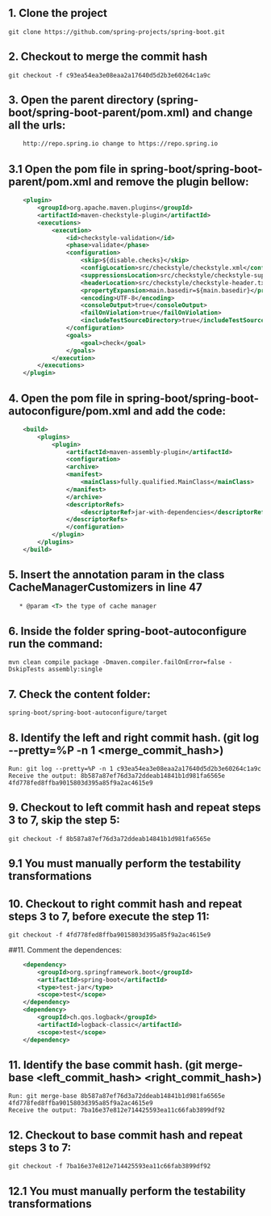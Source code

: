  ## 1. Clone the project 
    git clone https://github.com/spring-projects/spring-boot.git

## 2. Checkout to merge the commit hash
    git checkout -f c93ea54ea3e08eaa2a17640d5d2b3e60264c1a9c

## 3. Open the parent directory (spring-boot/spring-boot-parent/pom.xml) and change all the urls:
```xml
    http://repo.spring.io change to https://repo.spring.io
```

## 3.1 Open the pom file in **spring-boot/spring-boot-parent/pom.xml** and remove the plugin bellow:
```xml
    <plugin>
        <groupId>org.apache.maven.plugins</groupId>
        <artifactId>maven-checkstyle-plugin</artifactId>
        <executions>
            <execution>
                <id>checkstyle-validation</id>
                <phase>validate</phase>
                <configuration>
                    <skip>${disable.checks}</skip>
                    <configLocation>src/checkstyle/checkstyle.xml</configLocation>
                    <suppressionsLocation>src/checkstyle/checkstyle-suppressions.xml</suppressionsLocation>
                    <headerLocation>src/checkstyle/checkstyle-header.txt</headerLocation>
                    <propertyExpansion>main.basedir=${main.basedir}</propertyExpansion>
                    <encoding>UTF-8</encoding>
                    <consoleOutput>true</consoleOutput>
                    <failOnViolation>true</failOnViolation>
                    <includeTestSourceDirectory>true</includeTestSourceDirectory>
                </configuration>
                <goals>
                    <goal>check</goal>
                </goals>
            </execution>
        </executions>
    </plugin>
```

## 4. Open the pom file in **spring-boot/spring-boot-autoconfigure/pom.xml** and add the code:
```xml
    <build>
        <plugins>
            <plugin>
                <artifactId>maven-assembly-plugin</artifactId> 
                <configuration> 
                <archive> 
                <manifest> 
                    <mainClass>fully.qualified.MainClass</mainClass> 
                </manifest> 
                </archive> 
                <descriptorRefs> 
                    <descriptorRef>jar-with-dependencies</descriptorRef> 
                </descriptorRefs> 
                </configuration> 
            </plugin>
        </plugins>
    </build>
```

## 5. Insert the annotation param in the class **CacheManagerCustomizers** in line 47 
```xml
   * @param <T> the type of cache manager
```

## 6. Inside the folder  **spring-boot-autoconfigure** run the command:
    mvn clean compile package -Dmaven.compiler.failOnError=false -DskipTests assembly:single

## 7. Check the content folder: 
    spring-boot/spring-boot-autoconfigure/target

## 8. Identify the left and right commit hash. (git log --pretty=%P -n 1 <merge_commit_hash>)
    Run: git log --pretty=%P -n 1 c93ea54ea3e08eaa2a17640d5d2b3e60264c1a9c 
    Receive the output: 8b587a87ef76d3a72ddeab14841b1d981fa6565e 4fd778fed8ffba9015803d395a85f9a2ac4615e9 

## 9. Checkout to left commit hash and repeat steps 3 to 7, skip the step 5:
    git checkout -f 8b587a87ef76d3a72ddeab14841b1d981fa6565e

## 9.1 You must manually perform the testability transformations

## 10. Checkout to right commit hash and repeat steps 3 to 7, before execute the step 11:
    git checkout -f 4fd778fed8ffba9015803d395a85f9a2ac4615e9

##11. Comment the dependences:
```xml
    <dependency>
        <groupId>org.springframework.boot</groupId>
        <artifactId>spring-boot</artifactId>
        <type>test-jar</type>
        <scope>test</scope>
    </dependency>
    <dependency>
        <groupId>ch.qos.logback</groupId>
        <artifactId>logback-classic</artifactId>
        <scope>test</scope>
    </dependency>
```

## 11. Identify the base commit hash. (git merge-base <left_commit_hash> <right_commit_hash>)
    Run: git merge-base 8b587a87ef76d3a72ddeab14841b1d981fa6565e 4fd778fed8ffba9015803d395a85f9a2ac4615e9 
    Receive the output: 7ba16e37e812e714425593ea11c66fab3899df92  

## 12. Checkout to base commit hash and repeat steps 3 to 7:
    git checkout -f 7ba16e37e812e714425593ea11c66fab3899df92

## 12.1 You must manually perform the testability transformations
